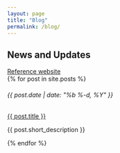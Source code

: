 ```yaml
---
layout: page
title: "Blog"
permalink: /blog/
---
```

<h2>News and Updates</h2>
<a href="https://sacdsa.org/blog/" target ="_blank" rel="noreferrer noopener">Reference website</a>

<div class="row my-5">
  {% for post in site.posts %}
    <div class="col-12">
      <h6 class="my-0 text-black-tint-2">{{ post.date | date: "%b %-d, %Y" }}</h6>
      <a class="my-0 article-link" href="{{ post.url }}">{{ post.title }}</a>
      <p>{{ post.short_description }}</p>
    </div>
  {% endfor %}
</div>

